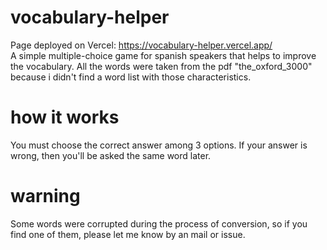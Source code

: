 # vocabulary-helper
Page deployed on Vercel: https://vocabulary-helper.vercel.app/ <br>
A simple multiple-choice game for spanish speakers that helps to improve the vocabulary. All the words were taken
from the pdf "the_oxford_3000" because i didn't find a word list with those characteristics.
# how it works
You must choose the correct answer among 3 options. If your answer is wrong, then you'll be asked the same word later.
# warning
Some words were corrupted during the process of conversion, so if you find one of them, please let me know by an mail or issue.
